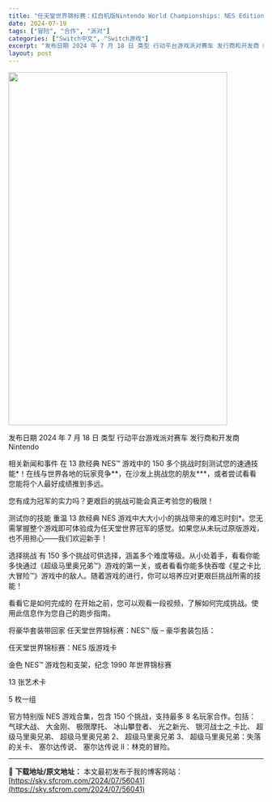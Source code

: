 ```yaml
---
title: "任天堂世界锦标赛：红白机版Nintendo World Championships: NES Edition+更新 1.1.0 Switch XCI NSZ中文"
date: 2024-07-19
tags: ["冒险", "合作", "派对"]
categories: ["Switch中文", "Switch游戏"]
excerpt: "发布日期 2024 年 7 月 18 日 类型 行动平台游戏派对赛车 发行商和开发商 Nintendo 相关新闻和事件 在 13 款经典 NES™ 游戏中的 150 多个挑战时刻测试您的速通技能*！在线与世界各地的玩家竞争**，在沙发上挑战您的朋友***，或者尝试看看您能将个人最好成绩推到多远。 您&hellip;"
layout: post
---
```


<img class="aligncenter size-full wp-image-56042" src="https://sky.sfcrom.com/wp-content/uploads/2024/07/202407191123291.webp" alt="" width="432" height="698" />

发布日期	2024 年 7 月 18 日
类型	行动平台游戏派对赛车
发行商和开发商 Nintendo

相关新闻和事件
在 13 款经典 NES™ 游戏中的 150 多个挑战时刻测试您的速通技能*！在线与世界各地的玩家竞争**，在沙发上挑战您的朋友***，或者尝试看看您能将个人最好成绩推到多远。

您有成为冠军的实力吗？更艰巨的挑战可能会真正考验您的极限！

测试你的技能
重温 13 款经典 NES 游戏中大大小小的挑战带来的难忘时刻*。您无需掌握整个游戏即可体验成为任天堂世界冠军的感觉。如果您从未玩过原版游戏，也不用担心——我们欢迎新手！

选择挑战
有 150 多个挑战可供选择，涵盖多个难度等级。从小处着手，看看你能多快通过《超级马里奥兄弟™》游戏的第一关，或者看看你能多快吞噬《星之卡比大冒险™》游戏中的敌人。随着游戏的进行，你可以培养应对更艰巨挑战所需的技能！

看看它是如何完成的
在开始之前，您可以观看一段视频，了解如何完成挑战。使用此信息作为您自己的跑步指南。

 将豪华套装带回家
任天堂世界锦标赛：NES™ 版 – 豪华套装包括：

任天堂世界锦标赛：NES 版游戏卡

金色 NES™ 游戏包和支架，纪念 1990 年世界锦标赛

13 张艺术卡

5 枚一组

官方特别版 NES 游戏合集，包含 150 个挑战，支持最多 8 名玩家合作。包括：
气球大战、
大金刚、
极限摩托、
冰山攀登者、
光之新光、
银河战士之
卡比、
超级马里奥兄弟、
超级马里奥兄弟 2、
超级马里奥兄弟 3、
超级马里奥兄弟：失落的关卡、
塞尔达传说、
塞尔达传说 II：林克的冒险。

---
📖 **下载地址/原文地址：** 本文最初发布于我的博客网站：[https://sky.sfcrom.com/2024/07/56041](https://sky.sfcrom.com/2024/07/56041)
